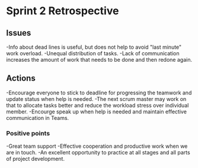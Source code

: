 # Sprint 2 Retrospective

## Issues

-Info about dead lines is useful, but does not help to avoid "last minute" work overload.
-Unequal distribution of tasks.
-Lack of communication increases the amount of work that needs to be done and then redone again.

## Actions
-Encourage everyone to stick to deadline for progressing the teamwork and update status when help is needed.
-The next scrum master may work on that to allocate tasks  better  and reduce the workload stress over individual member.
-Encourge speak up when help is needed and maintain effective communication in Teams.

### Positive points
-Great team support
-Effective cooperation and productive work when we are in touch.
-An excellent opportunity to practice at all stages and all parts of project development.